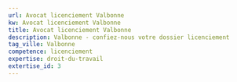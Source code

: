```yaml
---
url: Avocat licenciement Valbonne
kw: Avocat licenciement Valbonne
title: Avocat licenciement Valbonne
description: Valbonne - confiez-nous votre dossier licenciement
tag_ville: Valbonne
competence: licenciement
expertise: droit-du-travail
extertise_id: 3
---
```


